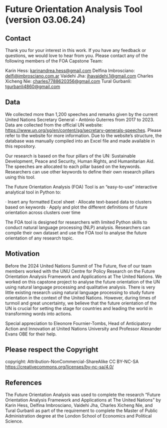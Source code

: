 # Future Orientation Analysis Tool (version 03.06.24)

## Contact
Thank you for your interest in this work. If you have any feedback or questions, we would love to hear from you. Please contact any of the following members of the FOA Capstone Team: 

Karin Hess: karinandrea.hess@gmail.com 
Delfina Imbrosciano: delfi@imbrosciano.com.ar
Vaidehi Jha: jhavaidehi.1@gmail.com
Charles Xicheng Nie: charles7788620356@gmail.com
Tural Gurbanli: tgurbanli4860@gmail.com 

## Data
We collected more than 1,200 speeches and remarks given by the current United Nations Secretary General - António Guterres from 2017 to 2023. Data are collected from the official UN website: https://www.un.org/sg/en/content/sg/secretary-generals-speeches. Please refer to the website for more information. Due to the website’s structure, the database was manually compiled into an Excel file and made available in this repository. 

Our research is based on the four pillars of the UN: Sustainable Development, Peace and Security, Human Rights, and Humanitarian Aid. The speeches are allocated to each pillar based on the keywords. Researchers can use other keywords to define their own research pillars using this tool.
 
The Future Orientation Analysis (FOA) Tool is an “easy-to-use” interactive analytical tool in Python to:
 
·  	Insert any formatted Excel sheet
·  	Allocate text-based data to clusters based on keywords
·  	Apply and plot the different definitions of future orientation across clusters over time
 
The FOA tool is designed for researchers with limited Python skills to conduct natural language processing (NLP) analysis. Researchers can compile their own dataset and use the FOA tool to analyse the future orientation of any research topic.


## Motivation
Before the 2024 United Nations Summit of The Future, five of our team members worked with the UNU Centre for Policy Research on the Future Orientation Analysis Framework and Applications at The United Nations. We worked on this capstone project to analyse the future orientation of the UN using natural language processing and qualitative analysis. There is very little existing research using natural language processing to study future orientation in the context of the United Nations. However, during times of turmoil and great uncertainty, we believe that the future orientation of the UN is crucial for setting the stage for countries and leading the world in transforming words into actions.
 
Special appreciation to Eleonore Fournier-Tombs, Head of Anticipatory Action and Innovation at United Nations University and Professor Alexander Evans OBE for their help.

## Please respect the Copyright
copyright: Attribution-NonCommercial-ShareAlike CC BY-NC-SA https://creativecommons.org/licenses/by-nc-sa/4.0/

## References
The Future Orientation Analysis was used to complete the research “Future Orientation Analysis Framework and Applications at The United Nations” by Karin Hess, Delfina Imbrosciano, Vaidehi Jha, Charles Xicheng Nie, and Tural Gurbanli as part of the requirement to complete the Master of Public Administration degree at the London School of Economics and Political Science.
